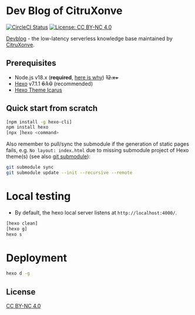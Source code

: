 # Dev Blog of CitruXonve

[![CircleCI Status](https://dl.circleci.com/status-badge/img/gh/CitruXonve/devblog/tree/master.svg?style=svg)](https://dl.circleci.com/status-badge/redirect/gh/CitruXonve/devblog/tree/master)
[![License: CC BY-NC 4.0](https://img.shields.io/badge/License-CC%20BY--NC%204.0-lightgrey.svg)](https://creativecommons.org/licenses/by-nc/4.0/)

[Devblog](https://devblog.citruxonve.net/) - the low-latency serverless knowledge base maintained by [CitruXonve](https://github.com/CitruXonve).

## Prerequisites

- Node.js v18.x (**required**, [here is why](https://stackoverflow.com/questions/67516168/i-just-installed-hexo-static-site-generator-on-debian-and-ran-hexo-server-to-see)) ~~12.x+~~
- [Hexo](https://hexo.io) v7.1.1 ~~6.1.0~~ (recommended)
- [Hexo Theme Icarus](https://github.com/ppoffice/hexo-theme-icarus/)

## Quick start from scratch

```bash
[npm install -g hexo-cli]
npm install hexo
[npx ]hexo <command>
```

Also remember to pull/sync the submodule if the generation of static pages fails, e.g. `No layout: index.html` due to missing submodule project of Hexo theme(s) (see also [git submodule](https://devblog.citruxonve.net/posts/a54d5a40/)):

```bash
git submodule sync
git submodule update --init --recursive --remote
```

# Local testing

* By default, the hexo local server listens at `http://localhost:4000/`.

```bash
[hexo clean]
[hexo g]
hexo s
```

# Deployment
```bash
hexo d -g
```

## License
[CC BY-NC 4.0](https://creativecommons.org/licenses/by-nc/4.0/)